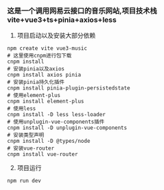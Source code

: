 ### 这是一个调用网易云接口的音乐网站,项目技术栈vite+vue3+ts+pinia+axios+less

1. 项目启动以及安装大部分依赖
```shell
npm create vite vue3-music
# 这里使用cnpm进行包下载
cnpm install
# 安装pinia以及axios
cnpm install axios pinia
# 安装pinia持久化插件
cnpm install pinia-plugin-persistedstate
# 使用element-plus
cnpm install element-plus
# 使用less
cnpm install -D less less-loader 
# 使用unplugin-vue-components插件
cnpm install -D unplugin-vue-components
# 安装类型声明
cnpm install -D @types/node
# 安装vue-router
cnpm install vue-router
```
2. 项目运行
```shell
npm run dev
```







